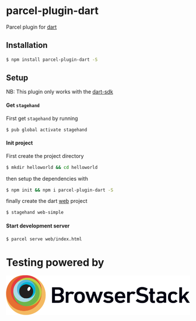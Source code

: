 # parcel-plugin-dart
Parcel plugin for [dart](https://dartlang.org)

## Installation

```sh
$ npm install parcel-plugin-dart -S
```
## Setup

NB: This plugin only works with the [dart-sdk](https://www.dartlang.org/install)

#### Get `stagehand`
First get `stagehand` by running
```sh
$ pub global activate stagehand
```

#### Init project

First create the project directory

```sh
$ mkdir helloworld && cd helloworld
```
then setup the dependencies with
```sh
$ npm init && npm i parcel-plugin-dart -S
```

finally create the dart [web](https://webdev.dartlang.org) project

```sh
$ stagehand web-simple
```

#### Start development server

```sh
$ parcel serve web/index.html
```

# Testing powered by
<img src="./assets/Browserstack-logo.svg"
    href="http://www.browserstack.com" />
